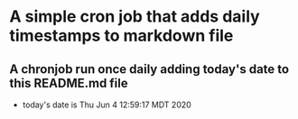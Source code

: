 A simple cron job that adds daily timestamps to markdown file
============================================================
## A chronjob run once daily adding today's date to this README.md file
* today's date is Thu Jun  4 12:59:17 MDT 2020
